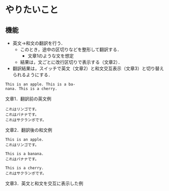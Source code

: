# やりたいこと
## 機能
- 英文→和文の翻訳を行う．
    - このとき，途中の区切りなどを整形して翻訳する．
        - 文章1のような文を想定
    - 結果は，文ごとに改行区切りで表示する（文章2）．
- 翻訳結果は，スイッチで英文（文章2）と和文交互表示（文章3）と切り替えられるようにする．
```
This is an apple. This is a ba-
nana. This is a cherry.
```
文章1．翻訳前の英文例

```
これはリンゴです。
これはバナナです。
これはサクランボです。
```
文章2．翻訳後の和文例

```
This is an apple.
これはリンゴです。

This is a banana.
これはバナナです。

This is a cherry.
これはサクランボです。
```
文章3．英文と和文を交互に表示した例
